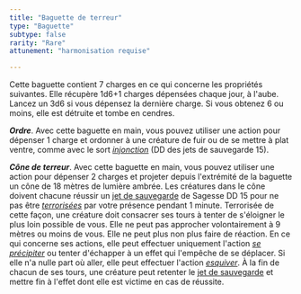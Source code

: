 ```yaml
---
title: "Baguette de terreur"
type: "Baguette"
subtype: false
rarity: "Rare"
attunement: "harmonisation requise"

---
```

Cette baguette contient 7 charges en ce qui concerne les propriétés suivantes. Elle récupère 1d6+1 charges dépensées chaque jour, à l'aube. Lancez un 3d6 si vous dépensez la dernière charge.  Si vous obtenez 6 ou moins, elle est détruite et tombe en cendres.

_**Ordre**_. Avec cette baguette en main, vous pouvez utiliser une action pour dépenser 1 charge et ordonner à une créature de fuir ou de se mettre à plat ventre, comme avec le sort [_injonction_](/grimoire/injonction/) (DD des jets de sauvegarde 15).

_**Cône de terreur**_. Avec cette baguette en main, vous pouvez utiliser une action pour dépenser 2 charges et projeter depuis l'extrémité de la baguette un cône de 18 mètres de lumière ambrée. Les créatures dans le cône doivent chacune réussir un [jet de sauvegarde](/utiliser-les-caracteristiques/#jets-de-sauvegarde) de Sagesse DD 15 pour ne pas être [_terrorisées_](/gerer-la-sante-du-personnage/#terrorise) par votre présence pendant 1 minute. Terrorisée de cette façon, une créature doit consacrer ses tours à tenter de s'éloigner le plus loin possible de vous. Elle ne peut pas approcher volontairement à 9 mètres ou moins de vous. Elle ne peut plus non plus faire de réaction. En ce qui concerne ses actions, elle peut effectuer uniquement l'action [_se précipiter_](/combattre/#se-precipiter) ou tenter d'échapper à un effet qui l'empêche de se déplacer. Si elle n'a nulle part où aller, elle peut effectuer l'action [_esquiver_](/combattre/#esquiver). À la fin de chacun de ses tours, une créature peut retenter le [jet de sauvegarde](/utiliser-les-caracteristiques/#jets-de-sauvegarde) et mettre fin à l'effet dont elle est victime en cas de réussite.
